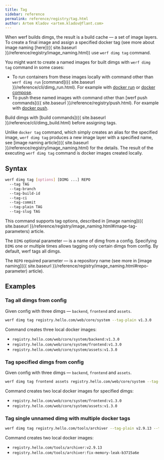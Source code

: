 ```yaml
---
title: Tag
sidebar: reference
permalink: reference/registry/tag.html
author: Artem Kladov <artem.kladov@flant.com>
---
```


When werf builds dimgs, the result is a build cache — a set of image layers. To create a final image and assign a specified docker tag (see more about image naming [here]({{ site.baseurl }}/reference/registry/image_naming.html)) use `werf dimg tag` command.

You might want to create a named images for built dimgs with `werf dimg tag` command in some cases:

* To run containers from these images locally with command other than `werf dimg run` [command]({{ site.baseurl }}/reference/cli/dimg_run.html). For example with [docker run](https://docs.docker.com/engine/reference/run/) or [docker compose](https://docs.docker.com/compose/overview).
* To push these named images with command other than [werf push commands]({{ site.baseurl }}/reference/registry/push.html). For example with [docker push](https://docs.docker.com/engine/reference/commandline/image_push/).

Build dimgs with [build commands]({{ site.baseurl }}/reference/cli/dimg_build.html) before assigning tags.

Unlike `docker tag` command, which simply creates an alias for the specified image, `werf dimg tag` produces a new image layer with a specified name, see [image naming article]({{ site.baseurl }}/reference/registry/image_naming.html) for the details. The result of the executing `werf dimg tag` command is docker images created locally.

## Syntax

```bash
werf dimg tag [options] [DIMG ...] REPO
  --tag TAG
  --tag-branch
  --tag-build-id
  --tag-ci
  --tag-commit
  --tag-plain TAG
  --tag-slug TAG
```

This command supports tag options, described in [image naming]({{ site.baseurl }}/reference/registry/image_naming.html#image-tag-parameters) article.

The `DIMG` optional parameter — is a name of dimg from a config. Specifying `DIMG` one or multiple times allows tagging only certain dimgs from config. By default, werf tags all dimgs.

The `REPO` required parameter — is a repository name (see more in [image naming]({{ site.baseurl }}/reference/registry/image_naming.html#repo-parameter) article).

## Examples

### Tag all dimgs from config

Given config with three dimgs — `backend`, `frontend` and `assets`.

```bash
werf dimg tag registry.hello.com/web/core/system --tag-plain v1.3.0
```

Command creates three local docker images:

* `registry.hello.com/web/core/system/backend:v1.3.0`
* `registry.hello.com/web/core/system/frontend:v1.3.0`
* `registry.hello.com/web/core/system/assets:v1.3.0`

### Tag specified dimgs from config

Given config with three dimgs — `backend`, `frontend` and `assets`.

```bash
werf dimg tag frontend assets registry.hello.com/web/core/system --tag-plain v1.3.0
```

Command creates two local docker images for specified dimgs:

* `registry.hello.com/web/core/system/frontend:v1.3.0`
* `registry.hello.com/web/core/system/assets:v1.3.0`

### Tag single unnamed dimg with multiple docker tags

```bash
werf dimg tag registry.hello.com/tools/archiver --tag-plain v2.9.13 --tag fix/memory-leak
```

Command creates two local docker images:

* `registry.hello.com/tools/archiver:v2.9.13`
* `registry.hello.com/tools/archiver:fix-memory-leak-b3715a6e`

